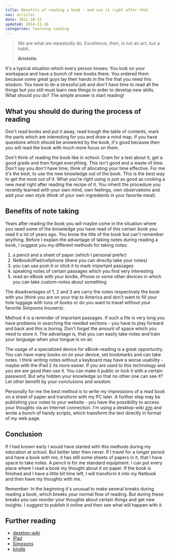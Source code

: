 ```yaml
---
title: Benefits of reading a book - and use it right after that
nav: articles
date: 2011-10-15
updated: 2014-11-20
categories: learning reading
---
```


<blockquote>
  <p>We are what we repeatedly do. Excellence, then, is not an act, but a habit.</p>
  <p><strong>Aristotle</strong></p>
</blockquote>


It's a typical situation which every person knows: You look on your workspace and have a bunch of new books there. You ordered them because some great guys lay their hands in the fire that you need this wisdom. You have to do a stressful job and don't have time to read all the things but you still must learn new things in order to develop new skills. What should you do? The simple answer is start reading!


## What you should do during the process of reading

Don't read books and put it away, read trough the table of contents, mark the parts which are interesting for you and draw a mind map. If you have questions which should be answered by the book, it's good because then you will read the book with much more focus on them.


Don't think of reading the book like in school: Cram for a test about it, get a good grade and then forget everything.  This isn't good and a waste of time. Don't say you don't have time, think of allocating your time effective. For me it's the best, to use the new knowledge out of the book. This is the best way to get the most out of it. What you're right using is just as good as cooking a new meal right after reading the recipe of it. You inherit the procedure you recently learned with your own mind, own feelings, own observations and add your own style (think of your own ingredients in your favorite meal).


## Benefits of note taking

Years after reading the book you will maybe come in the situation where you need some of the knowledge you have read of this certain book you read it a lot of years ago. You know the title of the book but can't remember anything.  Before I explain the advantage of taking notes during reading a book, I suggest you my different methods for taking notes:


1. a pencil and a sheet of paper (which I personal prefer)
2. Netbook/iPad/cellphone (there you can directly take your notes)
3. you can use post-it or stick it to mark important passages
4. speaking notes of certain passages which you find very interesting
5. read an eBook with your kindle, iPhone or some other devices in
   which you can take custom-notes about something


The disadvantages of 1, 2 and 3 are carry the notes respectively the book with you (think you are on your trip to America and don't want to fill your hole luggage with tons of books or do you want to travel without your favorite Simpsons trousers).


Method 4 is a reminder of important passages. If such a file is very long you have problems in searching the needed sections - you have to play forward and back and this is boring. Don't forget the amount of space which you need to store it. The advantage is, that you can easily take notes and train your language when your tongue is on air.


The usage of a specialized device for eBook-reading is a great opportunity. You can have many books on on your device, set bookmarks and can take notes. I think writing notes without a keyboard may have a worse usability - maybe with the iPad 2 its more easier. If you are used to this technology and you are are good then use it. You can make it public or lock it with a certain password. But why hidden your knowledge so that no other one can see it? Let other benefit by your conclusions and wisdom.


Personally for me the best method is to write my impressions of a read book on a sheet of paper and transform with my PC later. A further step may be publishing your notes to your website - you have the possibility to access your thoughts via an Internet connection. I'm using a desktop-wiki [zim](http://zim-wiki.org) and wrote a bunch of handy scripts, which transform the text directly in format of my web page.


## Conclusion

If I had known early I would have started with this methods during my education at school. But better later then never.  If I travel for a longer period and have a book with me, it has still some sheets of papers in it, that I have space to take notes.  A pencil is for me standard equipment. I can put every place where I read a book my thought about it on paper. If the book is finished and I have a little bit time left, I will transform it into my Netbook and then have my thoughts with me.


Remember: In the beginning it's unusual to make several breaks during reading a book, which breaks your normal flow of reading. But during these breaks you can reorder your thoughts about certain things and get new insights. I suggest to publish it online and then see what will happen with it.


## Further reading

- [desktop-wiki](http://en.wikipedia.org/wiki/Personal_wiki#Free_software)
- [IPad](http://en.wikipedia.org/wiki/IPad)
- [Simpsons](http://www.thesimpsons.com/)
- [kindle](http://www.amazon.com/dp/B0015T963C/?tag=gocous-20&hvadid=5266389317&ref=pd_sl_7caym1p0x_e)

